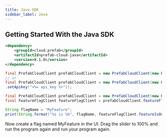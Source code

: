 ```yaml
---
title: Java SDK
sidebar_label: Java
---
```


## Getting Started With the Java SDK

```xml
<dependency>
    <groupId>cloud.prefab</groupId>
    <artifactId>prefab-cloud-java</artifactId>
    <version>0.1.0</version>
</dependency>
```
```java
final PrefabCloudClient prefabCloudClient = new PrefabCloudClient(new PrefabCloudClient.Builder());
// or
final PrefabCloudClient prefabCloudClient = new PrefabCloudClient(new PrefabCloudClient.Builder()
.setApikey("<%= api_key %>"));
```

```java
final PrefabCloudClient prefabCloudClient = new PrefabCloudClient(new PrefabCloudClient.Builder());
final FeatureFlagClient featureFlagClient = prefabCloudClient.featureFlagClient();

String flagName = "MyFeature";
print(String.format("%s is %b", flagName, featureFlagClient.featureIsOn(flagName));
```

Now create a flag named MyFeature in the UI. Drag the slider to 100% and run the program again and run your program again.

